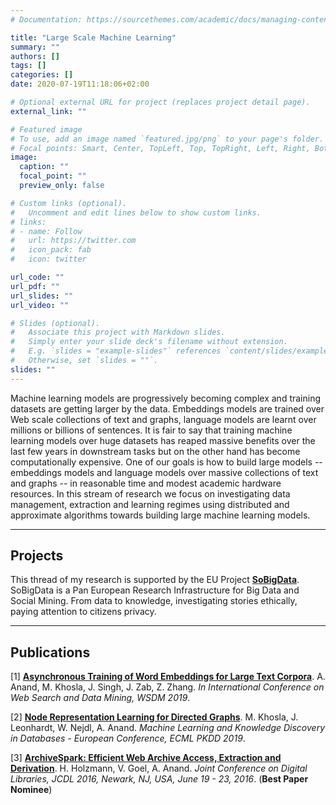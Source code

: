 ```yaml
---
# Documentation: https://sourcethemes.com/academic/docs/managing-content/

title: "Large Scale Machine Learning"
summary: ""
authors: []
tags: []
categories: []
date: 2020-07-19T11:18:06+02:00

# Optional external URL for project (replaces project detail page).
external_link: ""

# Featured image
# To use, add an image named `featured.jpg/png` to your page's folder.
# Focal points: Smart, Center, TopLeft, Top, TopRight, Left, Right, BottomLeft, Bottom, BottomRight.
image:
  caption: ""
  focal_point: ""
  preview_only: false

# Custom links (optional).
#   Uncomment and edit lines below to show custom links.
# links:
# - name: Follow
#   url: https://twitter.com
#   icon_pack: fab
#   icon: twitter

url_code: ""
url_pdf: ""
url_slides: ""
url_video: ""

# Slides (optional).
#   Associate this project with Markdown slides.
#   Simply enter your slide deck's filename without extension.
#   E.g. `slides = "example-slides"` references `content/slides/example-slides.md`.
#   Otherwise, set `slides = ""`.
slides: ""
---
```


Machine learning models are progressively becoming complex and training datasets are getting larger by the data. Embeddings models are trained over Web scale collections of text and graphs, language models are learnt over millions or billions of sentences. It is fair to say that training machine learning models over huge datasets has reaped massive benefits over the last few years in downstream tasks but on the other hand has become computationally expensive. One of our goals is how to build large models -- embeddings models and language models over massive collections of text and graphs -- in reasonable time and modest academic hardware resources. In this stream of research we focus on investigating data management, extraction and learning regimes using distributed and approximate algorithms towards building large machine learning models.

---
## Projects

This thread of my research is supported by the EU Project **[SoBigData](http://www.sobigdata.eu/index)**.
SoBigData is a Pan European Research Infrastructure for Big Data and Social Mining.
From data to knowledge, investigating stories ethically, paying attention to citizens privacy.

---
## Publications

[1] **[Asynchronous Training of Word Embeddings for Large Text Corpora](https://doi.org/10.1145/3289600.3291011)**. A. Anand, M. Khosla, J. Singh, J. Zab, Z. Zhang. <em>In International Conference on Web Search and Data Mining, WSDM 2019</em>.

[2] **[Node Representation Learning for Directed Graphs](https://doi.org/10.1007/978-3-030-46150-8_24)**.  M. Khosla, J. Leonhardt, W. Nejdl, A. Anand. <em>Machine Learning and Knowledge Discovery in Databases - European Conference, ECML PKDD 2019</em>.

[3] **[ArchiveSpark: Efficient Web Archive Access, Extraction and Derivation](https://doi.org/10.1145/2910896.2910902)**. H. Holzmann, V. Goel, A. Anand. <em>Joint Conference on Digital Libraries, JCDL 2016, Newark, NJ, USA, June 19 - 23, 2016</em>. (**Best Paper Nominee**)

